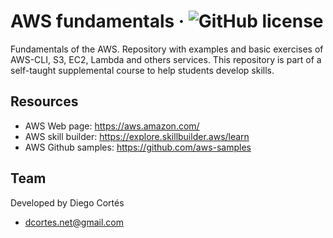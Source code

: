 # AWS fundamentals &middot; ![GitHub license](https://img.shields.io/badge/license-MIT-blue.svg)

Fundamentals of the AWS. Repository with examples and basic exercises of AWS-CLI, S3, EC2, Lambda and others services. This repository is part of a self-taught supplemental course to help students develop skills.

## Resources

- AWS Web page: https://aws.amazon.com/
- AWS skill builder: https://explore.skillbuilder.aws/learn
- AWS Github samples: https://github.com/aws-samples

## Team

Developed by Diego Cortés

- dcortes.net@gmail.com
